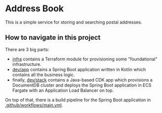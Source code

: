 # Address Book

This is a simple service for storing and searching postal addresses.

## How to navigate in this project

There are 3 big parts:
- [infra](infra/) contains a Terraform module for provisioning some "foundational" infrastructure.
- [dev/app](dev/app/) contains a Spring Boot application written in Kotlin which contains all the business logic.
- finally, [dev/stack](dev/stack/) contains a Java-based CDK app which provisions a DocumentDB cluster and deploys the Spring Boot application in ECS Fargate with an Application Load Balancer on top.

On top of that, there is a build pipeline for the Spring Boot application in [.github/workflows/main.yml](.github/workflows/main.yml).
